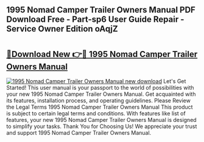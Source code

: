 ## 1995 Nomad Camper Trailer Owners Manual PDF Download Free - Part-sp6 User Guide Repair - Service Owner Edition oAqjZ

# <h2><a href="http://bc81333.oget.top/?id=1995+Nomad+Camper+Trailer+Owners+Manual">🔗Download New 👉🔴 1995 Nomad Camper Trailer Owners Manual</a></h2>

[![1995 Nomad Camper Trailer Owners Manual new download](https://i.imgur.com/5g1atiW.png)](http://bc81333.oget.top/?id=1995+Nomad+Camper+Trailer+Owners+Manual)
Let's Get Started! This user manual is your passport to the world of possibilities with your new 1995 Nomad Camper Trailer Owners Manual. Get acquainted with its features, installation process, and operating guidelines. Please Review the Legal Terms 1995 Nomad Camper Trailer Owners Manual This product is subject to certain legal terms and conditions. With features like list of features, your new 1995 Nomad Camper Trailer Owners Manual is designed to simplify your tasks. Thank You for Choosing Us! We appreciate your trust and support 1995 Nomad Camper Trailer Owners Manual.
